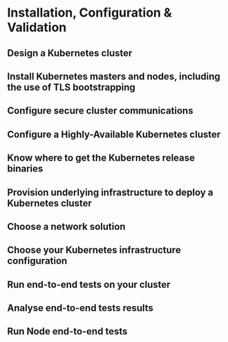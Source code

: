 # Installation, Configuration & Validation

 ## Design a Kubernetes cluster
 ## Install Kubernetes masters and nodes, including the use of TLS bootstrapping
 ## Configure secure cluster communications
 ## Configure a Highly-Available Kubernetes cluster
 ##  Know where to get the Kubernetes release binaries
 ## Provision underlying infrastructure to deploy a Kubernetes cluster
 ## Choose a network solution
 ## Choose your Kubernetes infrastructure configuration
 ## Run end-to-end tests on your cluster
 ## Analyse end-to-end tests results
 ## Run Node end-to-end tests
